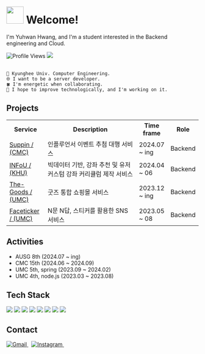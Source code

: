 <h1><img src="https://noticon-static.tammolo.com/dgggcrkxq/image/upload/v1687571586/noticon/ov1wkggjcf5hqwysxgbv.gif" width="45"/> Welcome! </h1>

I'm Yuhwan Hwang, and I'm a student interested in the Backend engineering and Cloud.

<div align=left>
  <img src="https://komarev.com/ghpvc/?username=yxhwxn&color=blueviolet" alt="Profile Views"/>
  <img src="http://mazassumnida.wtf/api/mini/generate_badge?boj="/>&nbsp
</div>

</br>

```
📗 Kyunghee Univ. Computer Engineering.
🌐 I want to be a server developer.
🍀 I'm energetic when collaborating.
🌱 I hope to improve technologically, and I'm working on it.
```

<div>
    <h2>Projects</h2>
  <table style="width:100%; table-layout:fixed;">
    <tr>
      <th style="width:20%;">Service</th>
      <th style="width:50%;">Description</th>
      <th style="width:15%;">Time frame</th>
      <th style="width:15%;">Role</th>
    </tr>
    <tr>
      <td style="word-wrap:break-word;"><a href="https://github.com/Central-MakeUs/suppin-server">Suppin / (CMC)</a></td>
      <td style="word-wrap:break-word;">인플루언서 이벤트 추첨 대행 서비스</td>
      <td style="word-wrap:break-word;">2024.07 ~ ing</td>
      <td style="word-wrap:break-word;">Backend</td>
    </tr>
    <tr>
      <td style="word-wrap:break-word;"><a href="https://github.com/khu-bigdata-project-team-5">INFoU / (KHU)</a></td>
      <td style="word-wrap:break-word;">빅데이터 기반, 강좌 추천 및 유저 커스텀 강좌 커리큘럼 제작 서비스</td>
      <td style="word-wrap:break-word;">2024.04 ~ 06</td>
      <td style="word-wrap:break-word;">Backend</td>
    </tr>
    <tr>
      <td style="word-wrap:break-word;"><a href="https://github.com/THEGOODs-repo/server">The-Goods / (UMC)</a></td>
      <td style="word-wrap:break-word;">굿즈 통합 쇼핑몰 서비스</td>
      <td style="word-wrap:break-word;">2023.12 ~ ing</td>
      <td style="word-wrap:break-word;">Backend</td>
    </tr>
    <tr>
      <td style="word-wrap:break-word;"><a href="https://github.com/FACETICKER">Faceticker / (UMC)</a></td>
      <td style="word-wrap:break-word;">N문 N답, 스티커를 활용한 SNS 서비스</td>
      <td style="word-wrap:break-word;">2023.05 ~ 08</td>
      <td style="word-wrap:break-word;">Backend</td>
    </tr>
  </table>
</div>

## Activities

- AUSG 8th (2024.07 ~ ing)
- CMC 15th (2024.06 ~ 2024.09)
- UMC 5th, spring (2023.09 ~ 2024.02)
- UMC 4th, node.js (2023.03 ~ 2023.08)

## Tech Stack

<a href="https://www.java.com/ko/"><img src="https://img.shields.io/badge/Java-F58219?style=flat-square&logo=Java&logoColor=white"/></a>
<a href="https://spring.io/projects/spring-boot"><img src="https://img.shields.io/badge/SpringBoot-6AAE3D?style=flat-square&logo=SpringBoot&logoColor=white"/></a>
<a href="https://spring.io/projects/spring-data-jpa"><img src="https://img.shields.io/badge/Spring Data JPA-6AAE3D?style=flat-square&logo=&logoColor=white"/></a>
<a href="https://spring.io/projects/spring-security"><img src="https://img.shields.io/badge/Spring%20Security-6DB33F?style=flat-square&logo=Spring%20Security&logoColor=white"/></a>
<a href="https://www.mysql.com/"><img src="https://img.shields.io/badge/MySQL-4479A1?style=flat-square&logo=MySQL&logoColor=white"/></a>
<a href="https://www.npmjs.com/"><img src="https://img.shields.io/badge/Npm-red?style=flat-square&logo=Npm&logoColor=white"/></a>
<a href="https://nodejs.org/en"><img src="https://img.shields.io/badge/Node.js-green?style=flat-square&logo=Node.js&logoColor=white"/></a>
<a href="https://aws.amazon.com/ko/?nc2=h_lg"><img src="https://img.shields.io/badge/AWS-F89501?style=flat-square&logo=Amazon AWS&logoColor=white"/></a>  

## Contact

<p>
  <a href="mailto:officeyh9819@gmail.com" target="_blank">
    <img src="https://img.shields.io/badge/officeyh9819-EA4335?style=flat-square&logo=gmail&logoColor=white" alt="Gmail" />
  </a>&nbsp
  <a href="https://www.instagram.com/hzyhxn/" target="_blank">
    <img src="https://img.shields.io/badge/hzyhxn-E4405F?style=flat-square&logo=instagram&logoColor=white" alt="Instagram" />
  </a>&nbsp
</p>


<!--  
  | <a href="https://github.com/yxhwxn/github-readme-stats"><img align="center" src="https://github-readme-stats.vercel.app/api?username=yxhwxn&hide=stars&theme=radical&hide_border=true" alt="yxhwxn's github stats" /></a> | <a href="https://github.com/yxhwxn/github-readme-stats"><img align="center" src="https://github-readme-stats.vercel.app/api/top-langs/?username=yxhwxn&layout=compact&theme=radical&hide_border=true" /></a> |
  | ------------- | ------------- |
-->
